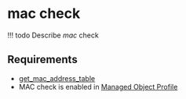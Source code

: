 # mac check

<!-- prettier-ignore -->
!!! todo
    Describe *mac* check

## Requirements

* [get_mac_address_table](../../../../scripts-reference/get_mac_address_table.md)
* MAC check is enabled in [Managed Object Profile](../concepts/managed-object-profile/index.md)
